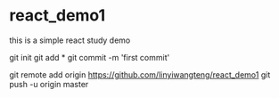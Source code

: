 # react_demo1
this is a simple react study demo

git init
git add *
git commit -m 'first commit'

git remote add origin https://github.com/linyiwangteng/react_demo1
git push -u origin master
